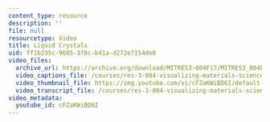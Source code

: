 ```yaml
---
content_type: resource
description: ''
file: null
resourcetype: Video
title: Liquid Crystals
uid: ff1b235c-9685-3f8c-b41a-d272e7154de8
video_files:
  archive_url: https://archive.org/download/MITRES3-004F17/MITRES3_004F17_2012_don_300k.mp4
  video_captions_file: /courses/res-3-004-visualizing-materials-science-fall-2017/2684afa8ff705846b659128eac465395_cFZaKWiBD6I.vtt
  video_thumbnail_file: https://img.youtube.com/vi/cFZaKWiBD6I/default.jpg
  video_transcript_file: /courses/res-3-004-visualizing-materials-science-fall-2017/f0f33cce8225b29421798d3fa1d24268_cFZaKWiBD6I.pdf
video_metadata:
  youtube_id: cFZaKWiBD6I
---
```


